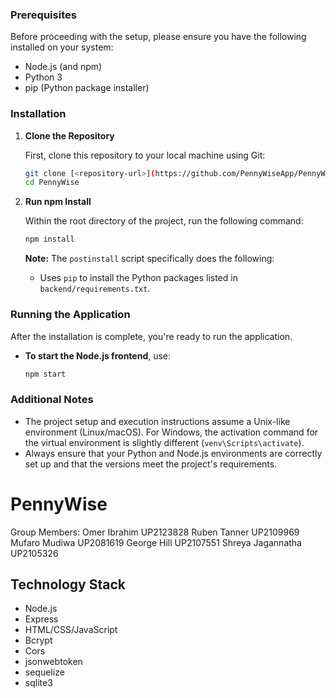 ### Prerequisites

Before proceeding with the setup, please ensure you have the following installed on your system:

- Node.js (and npm)
- Python 3
- pip (Python package installer)

### Installation

1. **Clone the Repository**

   First, clone this repository to your local machine using Git:

   ```bash
   git clone [<repository-url>](https://github.com/PennyWiseApp/PennyWise.git)
   cd PennyWise
   ```

2. **Run npm Install**

   Within the root directory of the project, run the following command:

   ```bash
   npm install
   ```

   **Note:** The `postinstall` script specifically does the following:

   - Uses `pip` to install the Python packages listed in `backend/requirements.txt`.

### Running the Application

After the installation is complete, you're ready to run the application.

- **To start the Node.js frontend**, use:

  ```bash
  npm start
  ```

### Additional Notes

- The project setup and execution instructions assume a Unix-like environment (Linux/macOS). For Windows, the activation command for the virtual environment is slightly different (`venv\Scripts\activate`).
- Always ensure that your Python and Node.js environments are correctly set up and that the versions meet the project's requirements.

# PennyWise

Group Members:
Omer Ibrahim UP2123828
Ruben Tanner UP2109969
Mufaro Mudiwa UP2081619
George Hill UP2107551
Shreya Jagannatha UP2105326

## Technology Stack

- Node.js
- Express
- HTML/CSS/JavaScript
- Bcrypt
- Cors
- jsonwebtoken
- sequelize
- sqlite3

